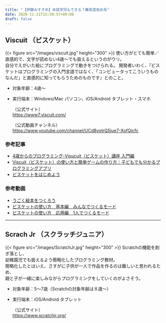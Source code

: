 ```yaml
---
title: "【伊藤おすすめ】未就学児もできる？難易度低め系"
date: 2020-11-21T15:58:57+09:00
draft: false
---
```


## Viscuit （ビスケット）
{{< figure src="/images/viscuit.jpg" height="300" >}}
使い方がとても簡単／直感的で、文字が読めない4歳〜でも扱えるというのがウリ。  
自分でえがいた絵にプログラミングで動きをつけられる。
開発者いわく、『ビスケットはプログラミングの入門言語ではなく、「コンピュータってこういうものなんだ」と直感的に知ってもらうためのものです』とのこと。  

- 対象年齢：4歳〜  
- 実行端末：Windows/Mac パソコン、iOS/Android タブレット・スマホ
  
  （公式サイト）  
  https://www7.viscuit.com/

  （公式動画チャンネル）  
  https://www.youtube.com/channel/UCd8votrQ5iue7-XofQjcfc

### 参考記事
- [4歳からのプログラミング-Visucuit（ビスケット）講座 入門編](https://i-learn.jp/article/3445#:~:text=Viscuit%EF%BC%88%E3%83%93%E3%82%B9%E3%82%B1%E3%83%83%E3%83%88%EF%BC%89%E3%81%AF%E3%80%81%E5%AD%90%E4%BE%9B,%E3%81%AF%E3%81%AA%E3%82%93%E3%81%A84%E6%AD%B3%E3%81%8B%E3%82%89%EF%BC%81)
- [Viscuit（ビスケット）の使い方と簡単ゲームの作り方｜子どもでも分かるプログラミングアプリ](https://arschool.co.jp/blog/archives/2663)
- [ビスケットをはじめよう](https://kids.yahoo.co.jp/study/integrated/programming/prg010.html)

### 参考動画
- [うごく絵本をつくろう](https://www.youtube.com/watch?v=nvOi82cBuFI)
- [ビスケットの使い方　基本編　みんなでつくるモード](https://www.youtube.com/watch?v=kFWuIdAkqUA)
- [ビスケットの使い方　応用編　1人でつくるモード](https://www.youtube.com/watch?v=bxkQKY6jLpI)

- - -
## Scrach Jr （スクラッチジュニア）
{{< figure src="/images/ScratchJr.jpg" height="300" >}}
Scratchの機能を削ぎ落とし、  
幼稚園児でも扱えるよう簡略化したプログラミング教材。  
簡略化したとはいえ、さすがに子供が一人で作品を作るのは難しいと思われるため、  
親と子が一緒に楽しみながらプログラミングをしていくのがよさそう。  

- 対象年齢：5〜7歳（Scratchの対象年齢は８歳〜）  
- 実行端末：iOS/Android タブレット

  （公式サイト）  
  https://www.scratchjr.org/

